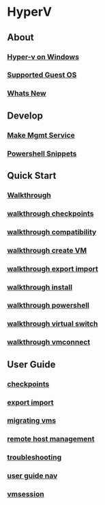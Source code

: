 # HyperV

## About

### [Hyper-v on Windows](about/hyperv_on_windows_new.md)

### [Supported Guest OS](about/supported_guest_os.md)

### [Whats New](about/whats_new.md)

## Develop

### [Make Mgmt Service](develop/make_mgmt_service.md)

### [Powershell Snippets](develop/powershell_snippets.md)

## Quick Start

### [Walkthrough](quick_start/walkthrough.md)

### [walkthrough checkpoints](quick_start/walkthrough_checkpoints1.md)

### [walkthrough compatibility](quick_start/walkthrough_compatibility.md)

### [walkthrough create VM](quick_start/walkthrough_create_vm.md)

### [walkthrough export import](quick_start/walkthrough_export_import.md)

### [walkthrough install](quick_start/walkthrough_install.md)

### [walkthrough powershell](quick_start/walkthrough_powershell.md)

### [walkthrough virtual switch](quick_start/walkthrough_virtual_switch.md)

### [walkthrough vmconnect](quick_start/walkthrough_vmconnect.md)

## User Guide

### [checkpoints](user_guide/checkpoints.md)

### [export import](user_guide/export_import.md)

### [migrating vms](user_guide/migrating_vms.md)

### [remote host management](user_guide/remote_host_management.md)

### [troubleshooting](user_guide/troubleshooting.md)

### [user guide nav](user_guide/user_guide_nav.md)

### [vmsession](user_guide/vmsession.md)


<!--HONumber=Jan16_HO2-->
